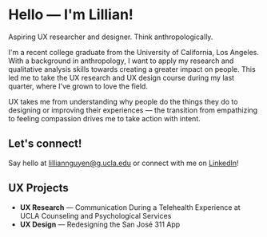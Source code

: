# Hello — I'm Lillian!
Aspiring UX researcher and designer. Think anthropologically. 

I'm a recent college graduate from the University of California, Los Angeles. With a background in anthropology, I want to apply my research and qualitative analysis skills towards creating a greater impact on people. This led me to take the UX research and UX design course during my last quarter, where I've grown to love the field. 

UX takes me from understanding why people do the things they do to designing or improving their experiences — the transition from empathizing to feeling compassion drives me to take action with intent. 

## Let's connect!

Say hello at lilliannguyen@g.ucla.edu or connect with me on [LinkedIn](www.linkedin.com/in/lilliannguyen97)!

## UX Projects
* **UX Research** — Communication During a Telehealth Experience at UCLA Counseling and Psychological Services
* **UX Design** — Redesigning the San José 311 App



